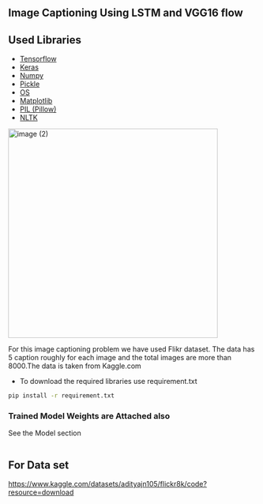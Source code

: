 ## Image Captioning Using LSTM and VGG16 flow


## Used Libraries



- [Tensorflow](https://www.tensorflow.org/)
- [Keras](https://keras.io/)
- [Numpy](https://numpy.org/)
- [Pickle](https://docs.python.org/3/library/pickle.html)
- [OS](https://docs.python.org/3/library/os.html)
- [Matplotlib](https://matplotlib.org/)
- [PIL (Pillow)](https://pillow.readthedocs.io/en/stable/)
- [NLTK](https://www.nltk.org/)
<img width="424" alt="image (2)" src="https://github.com/aliabbas30/Image_Captioning_using_lstm_vgg16/assets/102746791/d2699c97-87dc-440f-a30b-b28042f81111">



For this image captioning problem we have used Flikr dataset. The data has 5 caption roughly for each image and the total images are more than 8000.The data is taken from Kaggle.com


- To download the required libraries use requirement.txt
```bash
pip install -r requirement.txt
```

### Trained Model Weights are Attached also 
See the Model section



```python

```

## For Data set
https://www.kaggle.com/datasets/adityajn105/flickr8k/code?resource=download
